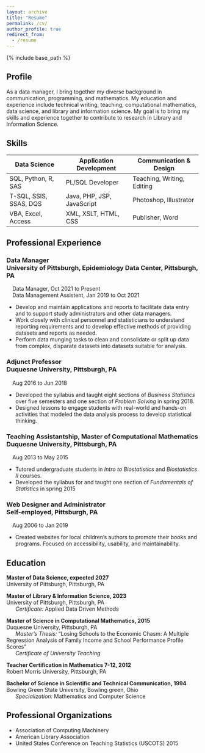 ```yaml
---
layout: archive
title: "Resume"
permalink: /cv/
author_profile: true
redirect_from:
  - /resume
---
```


{% include base_path %}

## Profile

As a data manager, I bring together my diverse background in communication, programming, and mathematics. My education and experience include technical writing, teaching, computational mathematics, data science, and library and information science. My goal is to bring my skills and experience together to contribute to research in Library and Information Science. 

## Skills

| Data Science          	| Application Development    	| Communication & Design     	|
|----------------------	  |----------------------------	|----------------------------	|
| SQL, Python, R, SAS     | PL/SQL Developer    	      | Teaching, Writing, Editing 	|
| T-SQL, SSIS, SSAS, DQS 	| Java, PHP, JSP, JavaScript 	| Photoshop, Illustrator     	|
| VBA, Excel, Access   	  | XML, XSLT, HTML, CSS        | Publisher, Word            	|

## Professional Experience

### Data Manager<br/>University of Pittsburgh, Epidemiology Data Center, Pittsburgh, PA<br/>	
&nbsp; &nbsp; Data Manager, Oct 2021 to Present<br/>
&nbsp; &nbsp; Data Management Assistent, Jan 2019 to Oct 2021<br/>
*	Develop and maintain applications and reports to facilitate data entry and to support study administrators and other data managers.
*	Work closely with clinical personnel and statisticians to understand reporting requirements and to develop effective methods of providing datasets and reports as needed.
*	Perform data munging tasks to clean and consolidate or split up data from complex, disparate datasets into datasets suitable for analysis.

### Adjunct Professor<br/>Duquesne University, Pittsburgh, PA			
&nbsp; &nbsp; Aug 2016 to Jun 2018<br/>
* Developed the syllabus and taught eight sections of *Business Statistics* over five semesters and one section of *Problem Solving* in spring 2018.
* Designed lessons to engage students with real-world and hands-on activities that modeled the data analysis process to develop statistical thinking.

### Teaching Assistantship, Master of Computational Mathematics<br/>Duquesne University, Pittsburgh, PA			
&nbsp; &nbsp; Aug 2013 to May 2015
* Tutored undergraduate students in *Intro to Biostatistics* and *Biostatistics II* courses.
* Developed the syllabus for and taught one section of *Fundamentals of Statistics* in spring 2015

### Web Designer and Administrator<br/>Self-employed, Pittsburgh, PA					
&nbsp; &nbsp; Aug 2006 to Jan 2019<br/>
* Created websites for local children’s authors to promote their books and programs. Focused on accessibility, usability, and maintainability.

## Education

<strong>Master of Data Science, expected 2027</strong><br/>
University of Pittsburgh, Pittsburgh, PA<br/>

<strong>Master of Library & Information Science, 2023</strong><br/>
University of Pittsburgh, Pittsburgh, PA<br/>
&nbsp;&nbsp;&nbsp;&nbsp;&nbsp;&nbsp;*Certificate:* Applied Data Driven Methods<br/>
  
<strong>Master of Science in Computational Mathematics, 2015</strong><br/>
Duquesne University, Pittsburgh, PA<br />
&nbsp;&nbsp;&nbsp;&nbsp;&nbsp;&nbsp;*Master’s Thesis:* “Losing Schools to the Economic Chasm: A Multiple Regression Analysis of Family Income and School Performance Profile Scores”<br />
&nbsp;&nbsp;&nbsp;&nbsp;&nbsp;&nbsp;*Certificate of University Teaching*

<strong>Teacher Certification in Mathematics 7-12, 2012</strong><br/>
Robert Morris University, Pittsburgh, PA
  
<strong>Bachelor of Science in Scientific and Technical Communication, 1994</strong><br/>
Bowling Green State University, Bowling green, Ohio<br/>
&nbsp;&nbsp;&nbsp;&nbsp;&nbsp;&nbsp;*Specialization:* Mathematics and Computer Science<br/>

## Professional Organizations

* Association of Computing Machinery
* American Library Association
* United States Conference on Teaching Statistics (USCOTS) 2015
